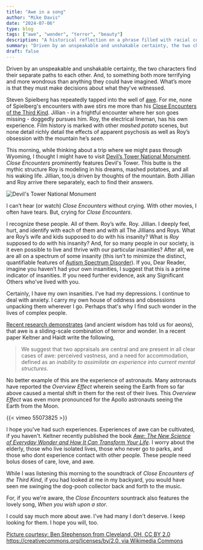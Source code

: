 ```yaml
---
title: "Awe in a song"
author: "Mike Davis"
date: "2024-07-06"
type: blog
tags: ["awe", "wonder", "terror", "beauty"]
description: "A historical reflection on a phrase filled with racial connotations."
summary: "Driven by an unspeakable and unshakable certainty, the two characters find their separate paths to each other. And, to something both more terrifying and more wondrous than anything imaginable. What’s more? They must make decisions about what they’ve witnessed."
draft: false
---
```


Driven by an unspeakable and unshakable certainty, the two characters find their separate paths to each other. And, to something both more terrifying and more wondrous than anything they could have imagined. What’s more is that they must make decisions about what they’ve witnessed. 

Steven Spielberg has repeatedly tapped into the well of [awe](https://en.m.wikipedia.org/wiki/Awe). For me, none of Spielberg's encounters with awe stirs me more than his [Close Encounters of the Third Kind](https://en.m.wikipedia.org/wiki/Close_Encounters_of_the_Third_Kind). Jillian - in a frightful encounter where her son goes missing - doggedly pursues him. Roy, the electrical lineman, has his own experience. Film history is marked with other *mashed potato* scenes, but none detail richly detail the effects of apparent psychosis as well as Roy’s obsession with the mountain he’s *seen*. 

This morning, while thinking about a trip where we might pass through Wyoming, I thought I might have to visit [Devil’s Tower National Monument](https://en.m.wikipedia.org/wiki/Devils_Tower). *Close Encounters* prominently features Devil's Tower. This butte is the mythic structure Roy is modeling in his dreams, mashed potatoes, and all his waking life. Jillian, too,is driven by thoughts of the mountain. Both Jillian and Roy arrive there separately, each to find their answers. 

![Devil's Tower National Monument](/images/blog/Devils_Tower_in_Wyoming.jpg)

I can’t hear (or watch) *Close Encounters* without crying. With other movies, I often have tears. But, crying for *Close Encounters*. 

I recognize these people. All of them. Roy’s wife. Roy. Jillian. I deeply feel, hurt, and identify with each of them and with all The Jillians and Roys. What are Roy’s wife and kids supposed to do with his insanity? What is *Roy* supposed to do with his insanity? And, for so many people in our society, is it even possible to live and thrive with our particular insanities? After all, we are all on a spectrum of some insanity (this isn’t to minimize the distinct, quantifiable features of [Autism Spectrum Disorder](https://www.nimh.nih.gov/health/topics/autism-spectrum-disorders-asd)). If you, Dear Reader, imagine you haven’t had your own insanities, I suggest that this is a prime indicator of insanities. If you need further evidence, ask any Significant Others who’ve lived with you. 

Certainly, I have my own insanities. I’ve had my depressions. I continue to deal with anxiety. I carry my own house of oddness and obsessions unpacking them wherever I go. Perhaps that's why I find such wonder in the lives of complex people. 

[Recent research demonstrates](https://www.zotero.org/mikethechap/collections/XWAKWESI) (and ancient wisdom has told us for aeons), that awe is a sliding-scale combination of terror and wonder. In a recent paper Keltner and Haidt write the following,
>We suggest that two appraisals are central and are present in all clear cases of awe: perceived vastness, and a need for accommodation, defined as an *inability to assimilate an experience into current mental structures*.  

No better example of this are the experience of astronauts. Many astronauts have reported the *Overview Effect* wherein seeing the Earth from so far above caused a mental shift in them for the rest of their lives. This *Overview Effect* was even more pronounced for the Apollo astronauts seeing the Earth from the Moon.

{{< vimeo 55073825 >}}

I hope you've had such experiences. Experiences of awe can be cultivated, if you haven't. Keltner recently published the book [*Awe: The New Science of Everyday Wonder and How It Can Transform Your Life*](https://bookshop.org/p/books/awe-the-new-science-of-everyday-wonder-and-how-it-can-transform-your-life-dacher-keltner/18393213?ean=9781984879707). I worry about the elderly, those who live isolated lives, those who never go to parks, and those who dont experience contact with other people. These people need bolus doses of care, love, and awe. 

While I was listening this morning to the soundtrack of *Close Encounters of the Third Kind*, if you had looked at me in my backyard, you would have seen me swinging the dog-pooh collector back and forth to the music. 

For, if you we're aware, the *Close Encounters* sountrack also features the lovely song, *When you wish upon a stor*. 

I could say much more about awe. I've had many I don't deserve. I keep looking for them. I hope you will, too. 

[Picture courtesy: Ben Stephenson from Cleveland, OH, CC BY 2.0 https://creativecommons.org/licenses/by/2.0, via Wikimedia Commons](https://commons.wikimedia.org/wiki/File:Devils_Tower_in_Wyoming.jpg)